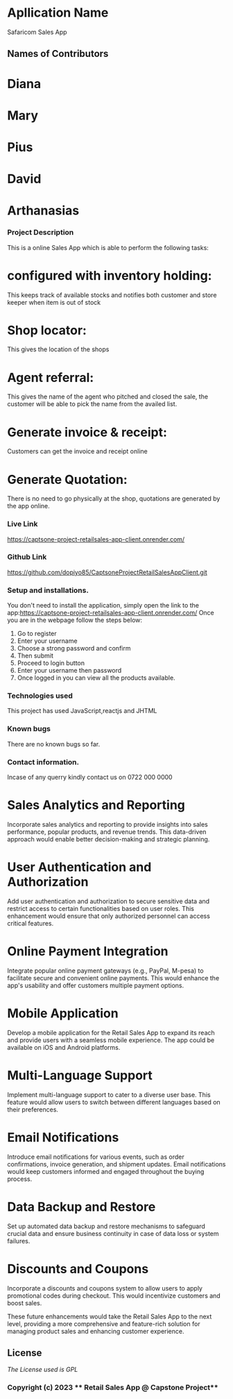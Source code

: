 # Apllication Name
Safaricom Sales App

## Names of Contributors
# Diana 
# Mary
# Pius
# David
# Arthanasias

### Project Description
This is a online Sales App which is able to perform the following tasks:
# configured with inventory holding:
This keeps track of available stocks and notifies both customer and store keeper when item is out of stock
# Shop locator:
This gives the location of the shops 
# Agent referral:
This gives the name of the agent who pitched and closed the sale, the customer will be able to pick the name from the availed list.
# Generate invoice & receipt:
Customers can get the invoice and receipt online
# Generate Quotation:
There is no need to go physically at the shop, quotations are generated by the app online.

### Live Link
https://captsone-project-retailsales-app-client.onrender.com/

### Github Link
https://github.com/dopiyo85/CaptsoneProjectRetailSalesAppClient.git

### Setup and installations.

You don't need to install the application, simply open the link to the app:https://captsone-project-retailsales-app-client.onrender.com/
Once you are in the webpage follow the steps below:
1. Go to register
2. Enter your username
3. Choose a strong password and confirm
4. Then submit
5. Proceed to login button
6. Enter your username then password
7. Once logged in you can view all the products available.

### Technologies used
This project has used JavaScript,reactjs and JHTML

### Known bugs
There are no known bugs so far.

### Contact information.
Incase of any querry kindly contact us on 0722 000 0000

# Sales Analytics and Reporting
Incorporate sales analytics and reporting to provide insights into sales performance, popular products, and revenue trends. This data-driven approach would enable better decision-making and strategic planning.

# User Authentication and Authorization
Add user authentication and authorization to secure sensitive data and restrict access to certain functionalities based on user roles. This enhancement would ensure that only authorized personnel can access critical features.

# Online Payment Integration
Integrate popular online payment gateways (e.g., PayPal, M-pesa) to facilitate secure and convenient online payments. This would enhance the app's usability and offer customers multiple payment options.

# Mobile Application
Develop a mobile application for the Retail Sales App to expand its reach and provide users with a seamless mobile experience. The app could be available on iOS and Android platforms.

# Multi-Language Support
Implement multi-language support to cater to a diverse user base. This feature would allow users to switch between different languages based on their preferences.

# Email Notifications
Introduce email notifications for various events, such as order confirmations, invoice generation, and shipment updates. Email notifications would keep customers informed and engaged throughout the buying process.

# Data Backup and Restore
Set up automated data backup and restore mechanisms to safeguard crucial data and ensure business continuity in case of data loss or system failures.

# Discounts and Coupons
Incorporate a discounts and coupons system to allow users to apply promotional codes during checkout. This would incentivize customers and boost sales.

These future enhancements would take the Retail Sales App to the next level, providing a more comprehensive and feature-rich solution for managing product sales and enhancing customer experience.

## License
_The License used is GPL_

### Copyright (c) 2023 ** Retail Sales App @ Capstone Project**
